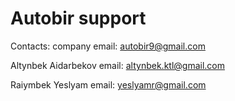 # Autobir support

Contacts:
company email: autobir9@gmail.com

Altynbek Aidarbekov
  email: altynbek.ktl@gmail.com

Raiymbek Yeslyam
  email: yeslyamr@gmail.com

